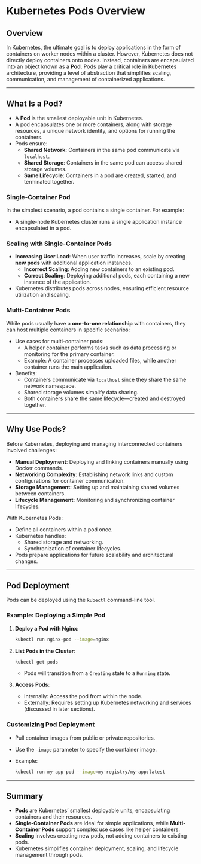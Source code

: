 # **Kubernetes Pods Overview**

## Overview

In Kubernetes, the ultimate goal is to deploy applications in the form of containers on worker nodes within a cluster. However, Kubernetes does not directly deploy containers onto nodes. Instead, containers are encapsulated into an object known as a **Pod**. Pods play a critical role in Kubernetes architecture, providing a level of abstraction that simplifies scaling, communication, and management of containerized applications.

---

## What Is a Pod?

- A **Pod** is the smallest deployable unit in Kubernetes.
- A pod encapsulates one or more containers, along with storage resources, a unique network identity, and options for running the containers.
- Pods ensure:
    - **Shared Network**: Containers in the same pod communicate via `localhost`.
    - **Shared Storage**: Containers in the same pod can access shared storage volumes.
    - **Same Lifecycle**: Containers in a pod are created, started, and terminated together.

### Single-Container Pod

In the simplest scenario, a pod contains a single container. For example:

- A single-node Kubernetes cluster runs a single application instance encapsulated in a pod.

### Scaling with Single-Container Pods

- **Increasing User Load**: When user traffic increases, scale by creating **new pods** with additional application instances.
    - **Incorrect Scaling**: Adding new containers to an existing pod.
    - **Correct Scaling**: Deploying additional pods, each containing a new instance of the application.
- Kubernetes distributes pods across nodes, ensuring efficient resource utilization and scaling.

### Multi-Container Pods

While pods usually have a **one-to-one relationship** with containers, they can host multiple containers in specific scenarios:

- Use cases for multi-container pods:
    - A helper container performs tasks such as data processing or monitoring for the primary container.
    - Example: A container processes uploaded files, while another container runs the main application.
- Benefits:
    - Containers communicate via `localhost` since they share the same network namespace.
    - Shared storage volumes simplify data sharing.
    - Both containers share the same lifecycle—created and destroyed together.

---

## Why Use Pods?

Before Kubernetes, deploying and managing interconnected containers involved challenges:

- **Manual Deployment**: Deploying and linking containers manually using Docker commands.
- **Networking Complexity**: Establishing network links and custom configurations for container communication.
- **Storage Management**: Setting up and maintaining shared volumes between containers.
- **Lifecycle Management**: Monitoring and synchronizing container lifecycles.

With Kubernetes Pods:

- Define all containers within a pod once.
- Kubernetes handles:
    - Shared storage and networking.
    - Synchronization of container lifecycles.
- Pods prepare applications for future scalability and architectural changes.

---

## Pod Deployment

Pods can be deployed using the `kubectl` command-line tool.

### Example: Deploying a Simple Pod

1. **Deploy a Pod with Nginx**:
    
    ```bash
    kubectl run nginx-pod --image=nginx
    
    ```
    
2. **List Pods in the Cluster**:
    
    ```bash
    kubectl get pods
    
    ```
    
    - Pods will transition from a `Creating` state to a `Running` state.
3. **Access Pods**:
    - Internally: Access the pod from within the node.
    - Externally: Requires setting up Kubernetes networking and services (discussed in later sections).

### Customizing Pod Deployment

- Pull container images from public or private repositories.
- Use the `-image` parameter to specify the container image.
- Example:
    
    ```bash
    kubectl run my-app-pod --image=my-registry/my-app:latest
    
    ```
    

---

## Summary

- **Pods** are Kubernetes’ smallest deployable units, encapsulating containers and their resources.
- **Single-Container Pods** are ideal for simple applications, while **Multi-Container Pods** support complex use cases like helper containers.
- **Scaling** involves creating new pods, not adding containers to existing pods.
- Kubernetes simplifies container deployment, scaling, and lifecycle management through pods.